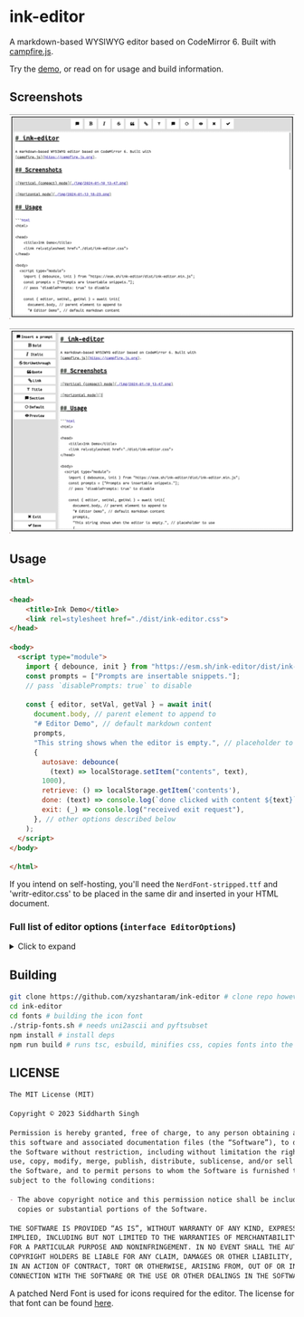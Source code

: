 # ink-editor

A markdown-based WYSIWYG editor based on CodeMirror 6. Built with
[campfire.js](https://campfire.js.org).

Try the [demo](https://xyzshantaram.github.io/ink-editor/), or read on for usage
and build information.

## Screenshots

![Vertical (compact) mode](./img/2024-01-10_13-47.png)

![Horizontal mode](./img/2024-01-13_18-29.png)

## Usage

```html
<html>

<head>
    <title>Ink Demo</title>
    <link rel=stylesheet href="./dist/ink-editor.css">
</head>

<body>
  <script type="module">
    import { debounce, init } from "https://esm.sh/ink-editor/dist/ink-editor.min.js";
    const prompts = ["Prompts are insertable snippets."];
    // pass `disablePrompts: true` to disable

    const { editor, setVal, getVal } = await init(
      document.body, // parent element to append to
      "# Editor Demo", // default markdown content
      prompts,
      "This string shows when the editor is empty.", // placeholder to use
      {
        autosave: debounce(
          (text) => localStorage.setItem("contents", text), 
        1000),
        retrieve: () => localStorage.getItem('contents'),
        done: (text) => console.log(`done clicked with content ${text}`),
        exit: (_) => console.log("received exit request"),
      }, // other options described below
    );
  </script>
</body>

</html>
```

If you intend on self-hosting, you'll need the `NerdFont-stripped.ttf` and
'writr-editor.css' to be placed in the same dir and inserted in your HTML
document.

### Full list of editor options (`interface EditorOptions`)

<details>
<summary>
Click to expand
</summary>

#### `autosave: (contents: string) => void | Promise<void>`

The function to use for autosaving the document.

#### `retrieve: () => string | Promise<string>`

A function the editor calls to get autosaved content if it is nonempty. Should
return the autosaved content.

#### `doneFn: (text: string) => void | Promise<void>`

Function called when Done is clicked in the editor.

#### `exit: () => void | Promise<void>`

A function called when Exit is clicked in the editor.

#### `width: string` and `height: string`

Width and height of the editor in CSS units.

#### `fontFamily: string`

CSS font family to be used in the editor. Identical to setting font-family via
CSS.

#### `disablePrompts: boolean`

Whether to disable the Prompts feature.

#### `verticalMode: boolean`

Whether to lay out the editor vertically (with controls in a horizontal top bar)
or horizontally (controls go in a sidebar and are hidden on mobile).

#### `parse: (str: string) => string;`

A parsing function, used for the preview feature. Should take in a markdown
string and return an HTML string.

</details>

## Building

```bash
git clone https://github.com/xyzshantaram/ink-editor # clone repo however you like
cd ink-editor
cd fonts # building the icon font
./strip-fonts.sh # needs uni2ascii and pyftsubset
npm install # install deps
npm run build # runs tsc, esbuild, minifies css, copies fonts into the dist/ directory
```

## LICENSE

```md
The MIT License (MIT)

Copyright © 2023 Siddharth Singh

Permission is hereby granted, free of charge, to any person obtaining a copy of
this software and associated documentation files (the “Software”), to deal in
the Software without restriction, including without limitation the rights to
use, copy, modify, merge, publish, distribute, sublicense, and/or sell copies of
the Software, and to permit persons to whom the Software is furnished to do so,
subject to the following conditions:

- The above copyright notice and this permission notice shall be included in all
  copies or substantial portions of the Software.

THE SOFTWARE IS PROVIDED “AS IS”, WITHOUT WARRANTY OF ANY KIND, EXPRESS OR
IMPLIED, INCLUDING BUT NOT LIMITED TO THE WARRANTIES OF MERCHANTABILITY, FITNESS
FOR A PARTICULAR PURPOSE AND NONINFRINGEMENT. IN NO EVENT SHALL THE AUTHORS OR
COPYRIGHT HOLDERS BE LIABLE FOR ANY CLAIM, DAMAGES OR OTHER LIABILITY, WHETHER
IN AN ACTION OF CONTRACT, TORT OR OTHERWISE, ARISING FROM, OUT OF OR IN
CONNECTION WITH THE SOFTWARE OR THE USE OR OTHER DEALINGS IN THE SOFTWARE.
```

A patched Nerd Font is used for icons required for the editor. The license for
that font can be found [here](./fonts/LICENSE).
